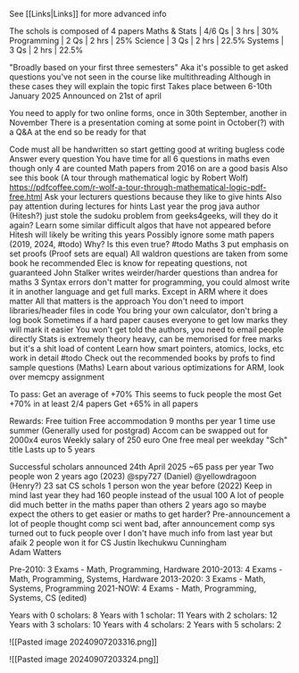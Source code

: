 See [[Links|Links]] for more advanced info

The schols is composed of 4 papers
	Maths & Stats | 4/6 Qs | 3 hrs | 30%
	Programming | 2 Qs     | 2 hrs | 25%
	Science           | 3 Qs     | 2 hrs | 22.5%
	Systems          | 3 Qs     | 2 hrs | 22.5%

"Broadly based on your first three semesters"
	Aka it's possible to get asked questions you've not seen in the course like multithreading
		Although in these cases they will explain the topic first
Takes place between 6-10th January 2025
Announced on 21st of april

You need to apply for two online forms, once in 30th September, another in November
There is a presentation coming at some point in October(?) with a Q&A at the end so be ready for that

Code must all be handwritten so start getting good at writing bugless code
Answer every question
	You have time for all 6 questions in maths even though only 4 are counted
Math papers from 2016 on are a good basis 
	Also see this book (A tour through mathematical logic by Robert Wolf)
		https://pdfcoffee.com/r-wolf-a-tour-through-mathematical-logic-pdf-free.html
Ask your lecturers questions because they like to give hints
Also pay attention during lectures for hints
Last year the prog java author (Hitesh?) just stole the sudoku problem from geeks4geeks, will they do it again? Learn some similar difficult algos that have not appeared before
	Hitesh will likely be writing this years
Possibly ignore some math papers (2019, 2024, #todo)
	Why? Is this even true? #todo
Maths 3 put emphasis on set proofs (Proof sets are equal)
All waldron questions are taken from some book he recommended 
Elec is know for repeating questions, not guaranteed 
John Stalker writes weirder/harder questions than andrea for maths 3
Syntax errors don't matter for programming, you could almost write it in another language and get full marks. 
	Except in ARM where it does matter
All that matters is the approach
You don't need to import libraries/header files in code
You bring your own calculator, don't bring a log book
Sometimes if a hard paper causes everyone to get low marks they will mark it easier
You won't get told the authors, you need to email people directly
Stats is extremely theory heavy, can be memorised for free marks but it's a shit load of content
Learn how smart pointers, atomics, locks, etc work in detail 
	#todo 
Check out the recommended books by profs to find sample questions (Maths)
Learn about various optimizations for ARM, look over memcpy assignment

To pass:
	Get an average of +70%
		This seems to fuck people the most
	Get +70% in at least 2/4 papers
	Get +65% in all papers

Rewards:
	Free tuition
	Free accommodation
		9 months per year
		1 time use summer (Generally used for postgrad)
		Accom can be swapped out for 2000x4 euros
	Weekly salary of 250 euro
	One free meal per weekday
	"Sch" title
	Lasts up to 5 years

Successful scholars announced 24th April 2025
~65 pass per year
Two people won 2 years ago (2023)
	@spy727 (Daniel)
	@yellowdragoon (Henry?)
	23 sat CS schols 
1 person won the year before (2022)
Keep in mind last year they had 160 people instead of the usual 100
A lot of people did much better in the maths paper than others 2 years ago so maybe expect the others to get easier or maths to get harder?
Pre-announcement a lot of people thought comp sci went bad, after announcement comp sys turned out to fuck people over
I don't have much info from last year but afaik 2 people won it for CS
	Justin Ikechukwu Cunningham  
	Adam Watters

Pre-2010: 3 Exams - Math, Programming, Hardware 
2010-2013: 4 Exams - Math, Programming, Systems, Hardware 
2013-2020: 3 Exams - Math, Systems, Programming 
2021-NOW: 4 Exams - Math, Programming, Systems, CS (edited)

Years with 0 scholars: 8 
Years with 1 scholar: 11
Years with 2 scholars: 12
Years with 3 scholars: 10
Years with 4 scholars: 2
Years with 5 scholars: 2

![[Pasted image 20240907203316.png]]

![[Pasted image 20240907203324.png]]